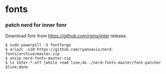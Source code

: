 # fonts

### patch nerd for inner fonr

Download fonr from https://github.com/rsms/inter release.

```
$ sudo powerpill -S fontforge
$ aria2c -x10 https://github.com/ryanoasis/nerd-fonts/archive/master.zip
$ unzip nerd-fonts-master.zip
$ ls Inter-*.otf |while read line;do ./nerd-fonts-master/font-patcher $line;done
```
